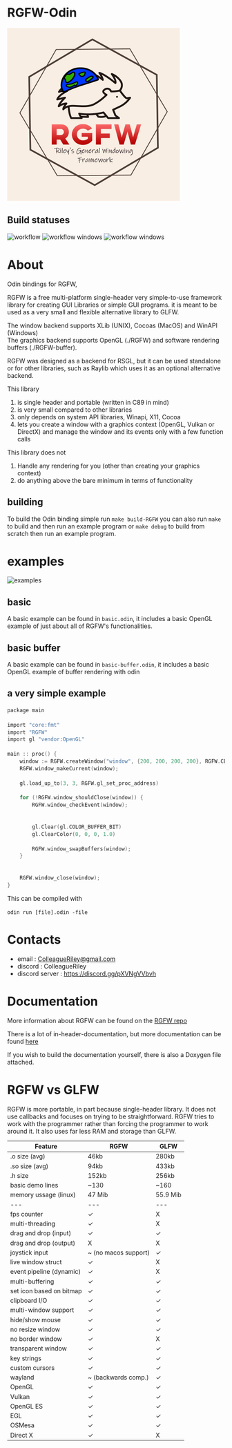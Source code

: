 # RGFW-Odin
![THE RGFW Logo](https://github.com/ColleagueRiley/RGFW/blob/main/logo.png?raw=true)

## Build statuses
![workflow](https://github.com/ColleagueRiley/RGFW-Odin/actions/workflows/linux.yml/badge.svg)
![workflow windows](https://github.com/ColleagueRiley/RGFW-Odin/actions/workflows/windows.yml/badge.svg)
![workflow windows](https://github.com/ColleagueRiley/RGFW-Odin/actions/workflows/macOS.yml/badge.svg)

# About
Odin bindings for RGFW, 

RGFW is a free multi-platform single-header very simple-to-use framework library for creating GUI Libraries or simple GUI programs. it is meant to be used as a very small and flexible alternative library to GLFW. 


The window backend supports XLib (UNIX), Cocoas (MacOS) and WinAPI (Windows)\
The graphics backend supports OpenGL (./RGFW) and software rendering buffers (./RGFW-buffer).

RGFW was designed as a backend for RSGL, but it can be used standalone or for other libraries, such as Raylib which uses it as an optional alternative backend.

This library

1) is single header and portable (written in C89 in mind)
2) is very small compared to other libraries
3) only depends on system API libraries, Winapi, X11, Cocoa
4) lets you create a window with a graphics context (OpenGL, Vulkan or DirectX) and manage the window and its events only with a few function calls 

This library does not

1) Handle any rendering for you (other than creating your graphics context)
2) do anything above the bare minimum in terms of functionality 

## building
To build the Odin binding simple run
`make build-RGFW`
you can also run `make` to build and then run an example program or `make debug` to build from scratch then run an example program.

# examples
![examples](https://github.com/ColleagueRiley/RGFW/blob/main/screenshot.PNG?raw=true)

## basic 
A basic example can be found in `basic.odin`, it includes a basic OpenGL example of just about all of RGFW's functionalities.

## basic buffer
A basic example can be found in `basic-buffer.odin`, it includes a basic OpenGL example of buffer rendering with odin

## a very simple example
```c
package main

import "core:fmt"
import "RGFW"
import gl "vendor:OpenGL"

main :: proc() {
	window := RGFW.createWindow("window", {200, 200, 200, 200}, RGFW.CENTER);
	RGFW.window_makeCurrent(window);

	gl.load_up_to(3, 3, RGFW.gl_set_proc_address)
	
	for (!RGFW.window_shouldClose(window)) {
		RGFW.window_checkEvent(window);


		gl.Clear(gl.COLOR_BUFFER_BIT)
		gl.ClearColor(0, 0, 0, 1.0)
		
		RGFW.window_swapBuffers(window);
	}


	RGFW.window_close(window);
}
```

This can be compiled with

`odin run [file].odin -file`

# Contacts
- email : ColleagueRiley@gmail.com 
- discord : ColleagueRiley
- discord server : https://discord.gg/pXVNgVVbvh

# Documentation
More information about RGFW can be found on the [RGFW repo](https://RSGL.github.io/RGFW)

There is a lot of in-header-documentation, but more documentation can be found [here](https://RSGL.github.io/RGFW)

If you wish to build the documentation yourself, there is also a Doxygen file attached.


# RGFW vs GLFW
RGFW is more portable, in part because single-header library. It does not use callbacks and focuses on trying to be straightforward. RGFW tries to work with the programmer rather than forcing the programmer to work around it. It also uses far less RAM and storage than GLFW.

| Feature | RGFW | GLFW |
| --- | --- | --- |
| .o size  (avg) | 46kb  | 280kb |
| .so size (avg) | 94kb | 433kb |
| .h size | 152kb  | 256kb |
| basic demo lines | ~130  | ~160 |
| memory ussage (linux) | 47 Mib | 55.9 Mib |
| --- | --- | --- |
| fps counter | ✓  | X |
| multi-threading | ✓  | X |
| drag and drop (input) | ✓  | ✓ |
| drag and drop (output) | X | X |
| joystick input | ~ (no macos support) | ✓ |
| live window struct | ✓  | X |
| event pipeline (dynamic) | ✓  | X |
| multi-buffering | ✓  | ✓ |
| set icon based on bitmap | ✓  | ✓ |
| clipboard I/O | ✓  | ✓ |
| multi-window support | ✓  | ✓ |
| hide/show mouse | ✓  | ✓ |
| no resize window | ✓  | ✓ |
| no border window | ✓  | X |
| transparent window | ✓  | ✓ |
| key strings | ✓  | ✓ |
| custom cursors | ✓  | ✓ |
| wayland | ~ (backwards comp.)  | ✓ |
| OpenGL | ✓  | ✓ |
| Vulkan | ✓  | ✓ |
| OpenGL ES | ✓  | ✓ |
| EGL | ✓  | ✓ |
| OSMesa | ✓  | ✓ |
| Direct X | ✓  | X |